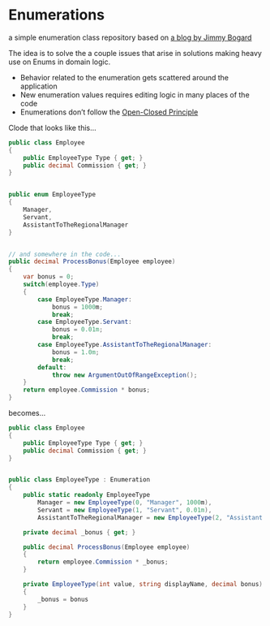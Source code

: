 # Enumerations
a simple enumeration class repository based on [a blog by Jimmy Bogard](https://lostechies.com/jimmybogard/2008/08/12/enumeration-classes/)

The idea is to solve the a couple issues that arise in solutions making heavy use on Enums in domain logic.
* Behavior related to the enumeration gets scattered around the application
* New enumeration values requires editing logic in many places of the code
* Enumerations don’t follow the [Open-Closed Principle](https://stackify.com/solid-design-open-closed-principle/)

Clode that looks like this...

```c#
public class Employee
{
    public EmployeeType Type { get; }
    public decimal Commission { get; }
}


public enum EmployeeType
{
    Manager,
    Servant,
    AssistantToTheRegionalManager
}


// and somewhere in the code...
public decimal ProcessBonus(Employee employee)
{
    var bonus = 0;
    switch(employee.Type)
    {
        case EmployeeType.Manager:
            bonus = 1000m;
            break;
        case EmployeeType.Servant:
            bonus = 0.01m;
            break;
        case EmployeeType.AssistantToTheRegionalManager:
            bonus = 1.0m;
            break;
        default:
            throw new ArgumentOutOfRangeException();
    }
    return employee.Commission * bonus;
}
```

becomes...

```c#
public class Employee
{
    public EmployeeType Type { get; }
    public decimal Commission { get; }
}


public class EmployeeType : Enumeration
{
    public static readonly EmployeeType
        Manager = new EmployeeType(0, "Manager", 1000m),
        Servant = new EmployeeType(1, "Servant", 0.01m),
        AssistantToTheRegionalManager = new EmployeeType(2, "Assistant To The Regional Manager", 1.0m),;

    private decimal _bonus { get; }

    public decimal ProcessBonus(Employee employee)
    {
        return employee.Commission * _bonus;
    }

    private EmployeeType(int value, string displayName, decimal bonus) : base(value, displayName)
    {
        _bonus = bonus
    }
}
```


